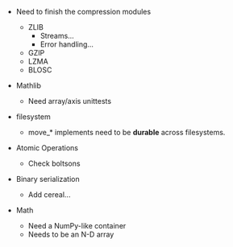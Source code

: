 - Need to finish the compression modules
    - ZLIB
        - Streams...
        - Error handling...
    - GZIP
    - LZMA
    - BLOSC

- Mathlib
    - Need array/axis unittests

- filesystem
    - move_* implements need to be **durable** across filesystems.

- Atomic Operations
    - Check boltsons

- Binary serialization
    - Add cereal...

- Math
    - Need a NumPy-like container
    - Needs to be an N-D array

